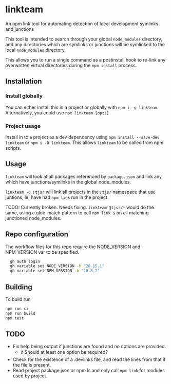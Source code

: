 # linkteam

An npm link tool for automating detection of local development symlinks and junctions

This tool is intended to search through your global `node_modules` directory, and any directories which are
symlinks or junctions will be symlinked to the local `node_modules` directory.

This allows you to run a single command as a postinstall hook to re-link any overwritten virtual directories
during the `npm install` process.

## Installation

### Install globally

You can either install this in a project or globally with `npm i -g linkteam`.  Alternatively, you could use `npx linkteam [opts]`

### Project usage

Install in to a project as a dev dependency using `npm install --save-dev linkteam` or `npm i -D linkteam`.  This allows `linkteam` to be called from npm scripts.

## Usage

`linkteam` will look at all packages referenced by `package.json` and link any which have junctions/symlinks in the global node_modules.

`linkteam -o @tjsr` will link all projects in the `@tjsr` namespace that use juntions, ie, have had `npm link` run in the project.

TODO: Currently broken. Needs fixing.
`linkteam @tjsr/*` would do the same, using a glob-match pattern to call `npm link $` on all matching junctioned node_modules.

## Repo configuration

The workflow files for this repo require the NODE_VERSION and NPM_VERSION var to be specified.

```bash
  gh auth login
  gh variable set NODE_VERSION -b "20.15.1"
  gh variable set NPM_VERSION -b "10.8.2"
```

## Building

To build run

```sh
npm run ci
npm run build
npm test
```

## TODO

- Fix help being output if junctions are found and no options are provided.
  - ❓ Should at least one option be required?
- Check for the existence of a .devlinks file, and read the lines from that if the file is present.
- Read project package.json or npm ls and only call `npm link` for modules used by project.
